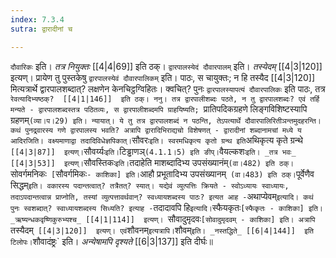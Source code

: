 ```yaml
---
index: 7.3.4
sutra: द्वारादीनां च

---
```

   `दौवारिकः` इति। _तत्र नियुक्तः_ [[4|4|69]]  इति ठक्। `द्वारपालस्येदं दौवारपालम्` इति। _तस्येदम्_ [[4|3|120]]  इत्यण्। प्रायेण तु पुस्तकेषु `द्वारपालस्येवं दौवारपालिकम्` इति। पाठः, स चायुक्तः; न हि तस्यैद [[4|3|120]] मित्यत्रार्थे द्वारपालशब्दात्? लक्षणेन केनचिट्ठग्विहितः। क्वचित्? पुनः `द्वारपालस्यापत्यं दौवारपालिकः` इति पाठः, तत्र `रेवत्यादिभ्यष्ठक्?  [[4|1|146]]  इति ठक्। ननु। तत्र द्वारपालीशब्दः पठते, न तु द्वारपालशब्दः? एवं तर्हि मन्यते - द्वारपालशब्दस्तत्र पठितव्यः, स द्वारपालीशब्दमपि ग्राहयिष्यति; `प्रातिपदिकग्रहणे लिङ्गविशिष्टस्यापि ग्रहणम्` (व्या।प।29) इति। न्यायात्। ये तु तत्र द्वारपालशब्दं न पठन्ति, तेऽपत्यार्थे दौवारपालिरितीञन्तमुदहरन्ति। कथं पुनद्र्वारस्य गणे द्वारपालस्य भवति? अत्रापि द्वारादिभिराद्यचो विशेषणत् - द्वारादीनां शब्दानामचां मध्ये य आदिरजिति। वक्ष्यमाणाद्वा तदादिविधेज्ञपिकात्। `सौवरः` इति। स्वरमधिकृत्य कृतो ग्रन्थ इति `अथिकृत्य कृते ग्रन्थे`  [[4|3|87]]  इत्यण्। `सौवर्य्यः` इति। `टिड्ढाणञ्` (4.1.1।5) इति ङीप्। `वैयल्कशः` इति। _तत्र भवः_ [[4|3|53]]  इत्यण्। `सौवस्तिकः` इति। `तदाहेति माशब्दादिभ्य उपसंख्यानंम्` (वा।482) इति ठक्। `सोवर्गमनिकः` [`सौवर्गमिकः` - काशिका] इति। `आहौ प्रभूतादिभ्य उपसंख्यानम्` (वा।483) इति ठक्।`पूर्वेणैव सिद्धम्` इति। वकारस्य पदान्तत्वात्? तत्रैतत्? स्यात्। यद्येवं व्युत्पत्तिः क्रियते - स्वोऽध्यायः स्वाध्यायः, तदाऽपदान्तत्वान्न प्राप्नोति, तस्यां व्युत्पत्तावर्थवान्? स्वध्यायशब्दस्य पाठः? इत्यत आह - `अथाप्येवम्` इत्यादि। कथं पुनः स्वशब्दात्? स्वाध्यायशब्दस्य सिध्यति? इत्याह - `तदादावपि हि` इत्यादि। `स्फैयकृतः`[स्फैकृतः - काशिका] इति। _ऋष्यन्धकवृष्णिकुरुभ्यश्च_ [[4|1|114]]  इत्यण्। `सौवादुमृदवः`[सोवादुमृदवम् - काशिका] इति। अत्रापि `तस्यैदम्`  [[4|3|120]]  इत्यण्। एवं `शौवनम्` इत्यत्रापि। `शौवम्` इति। _नस्तद्धिते_ [[6|4|144]]  इति टिलोपः। `शौवादंष्ट्रः` इति। _अन्येषामपि दृश्यते_ [[6|3|137]]  इति दीर्घः॥
